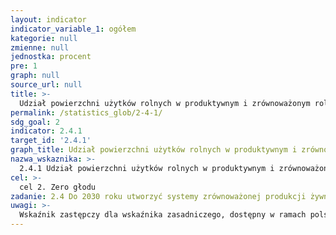 ```yaml
---
layout: indicator
indicator_variable_1: ogółem
kategorie: null
zmienne: null
jednostka: procent
pre: 1
graph: null
source_url: null
title: >-
  Udział powierzchni użytków rolnych w produktywnym i zrównoważonym rolnictwie
permalink: /statistics_glob/2-4-1/
sdg_goal: 2
indicator: 2.4.1
target_id: '2.4.1'
graph_title: Udział powierzchni użytków rolnych w produktywnym i zrównoważonym rolnictwie
nazwa_wskaznika: >-
  2.4.1 Udział powierzchni użytków rolnych w produktywnym i zrównoważonym rolnictwie
cel: >-
  cel 2. Zero głodu
zadanie: 2.4 Do 2030 roku utworzyć systemy zrównoważonej produkcji żywności oraz wdrożyć działania w zakresie rolnictwa, mające zwiększyć wydajność i produkcję, zachować ekosystemy, wzmocnić zdolność przystosowania się do zmian klimatu, ekstremalnych zjawisk pogodowych, suszy, powodzi i innych katastrof, a także mające stopniowo poprawiać jakość gleby i gruntów
uwagi: >-
  Wskaźnik zastępczy dla wskaźnika zasadniczego, dostępny w ramach polskiej statystyki publicznej. Wskaźnikiem zasadniczym, przyjętym przez ONZ, monitorującym zadanie 2.4 jest: 2.4.1 Odsetek obszarów rolniczych objętych produktywnym i zrównoważonym rolnictwem.
---
```

